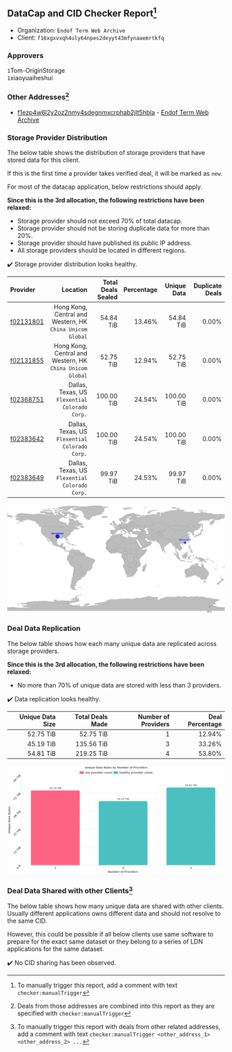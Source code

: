 ## DataCap and CID Checker Report[^1]
 - Organization: `Endof Term Web Archive`
 - Client: `f16xgxvxqh4uly64npes2deyyt43mfynaaemrtkfq`
### Approvers
`1`Tom-OriginStorage<br/>`1`xiaoyuaiheshui

### Other Addresses[^2]
 - [f1ezp4w6l2y2oz2nmy4sdegnmxcrphab2jlt5hbla](https://filfox.info/en/address/f1ezp4w6l2y2oz2nmy4sdegnmxcrphab2jlt5hbla) - [Endof Term Web Archive](https://github.com/filecoin-project/filecoin-plus-large-datasets/issues/1684)

### Storage Provider Distribution
The below table shows the distribution of storage providers that have stored data for this client.

If this is the first time a provider takes verified deal, it will be marked as `new`.

For most of the datacap application, below restrictions should apply.

**Since this is the 3rd allocation, the following restrictions have been relaxed:**
 - Storage provider should not exceed 70% of total datacap.
 - Storage provider should not be storing duplicate data for more than 20%.
 - Storage provider should have published its public IP address.
 - All storage providers should be located in different regions.

✔️ Storage provider distribution looks healthy.

| Provider                                              |                                                     Location | Total Deals Sealed | Percentage | Unique Data | Duplicate Deals |
| :---------------------------------------------------- | -----------------------------------------------------------: | -----------------: | ---------: | ----------: | --------------: |
| [f02131801](https://filfox.info/en/address/f02131801) | Hong Kong, Central and Western, HK<br/>`China Unicom Global` |          54.84 TiB |     13.46% |   54.84 TiB |           0.00% |
| [f02131855](https://filfox.info/en/address/f02131855) | Hong Kong, Central and Western, HK<br/>`China Unicom Global` |          52.75 TiB |     12.94% |   52.75 TiB |           0.00% |
| [f02368751](https://filfox.info/en/address/f02368751) |            Dallas, Texas, US<br/>`Flexential Colorado Corp.` |         100.00 TiB |     24.54% |  100.00 TiB |           0.00% |
| [f02383642](https://filfox.info/en/address/f02383642) |            Dallas, Texas, US<br/>`Flexential Colorado Corp.` |         100.00 TiB |     24.54% |  100.00 TiB |           0.00% |
| [f02383649](https://filfox.info/en/address/f02383649) |            Dallas, Texas, US<br/>`Flexential Colorado Corp.` |          99.97 TiB |     24.53% |   99.97 TiB |           0.00% |

<img src="https://raw.githubusercontent.com/data-preservation-programs/filplus-checker-assets/main/filecoin-project/filecoin-plus-large-datasets/issues/1683/1695006890915.png"/>

### Deal Data Replication
The below table shows how each many unique data are replicated across storage providers.


**Since this is the 3rd allocation, the following restrictions have been relaxed:**
- No more than 70% of unique data are stored with less than 3 providers.

✔️ Data replication looks healthy.

| Unique Data Size | Total Deals Made | Number of Providers | Deal Percentage |
| ---------------: | ---------------: | ------------------: | --------------: |
|        52.75 TiB |        52.75 TiB |                   1 |          12.94% |
|        45.19 TiB |       135.56 TiB |                   3 |          33.26% |
|        54.81 TiB |       219.25 TiB |                   4 |          53.80% |

<img src="https://raw.githubusercontent.com/data-preservation-programs/filplus-checker-assets/main/filecoin-project/filecoin-plus-large-datasets/issues/1683/1695006892081.png"/>

### Deal Data Shared with other Clients[^3]
The below table shows how many unique data are shared with other clients.
Usually different applications owns different data and should not resolve to the same CID.

However, this could be possible if all below clients use same software to prepare for the exact same dataset or they belong to a series of LDN applications for the same dataset.

✔️ No CID sharing has been observed.

[^1]: To manually trigger this report, add a comment with text `checker:manualTrigger`

[^2]: Deals from those addresses are combined into this report as they are specified with `checker:manualTrigger`

[^3]: To manually trigger this report with deals from other related addresses, add a comment with text `checker:manualTrigger <other_address_1> <other_address_2> ...`
